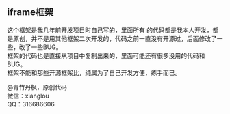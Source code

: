 ## iframe框架 ##

这个框架是我几年前开发项目时自己写的，里面所有 的代码都是我本人开发，都是原创，并不是用其他框架二次开发的，代码之前一直没有开源过，后面修改了一些，改了一些BUG。  
框架的代码也是直接从项目中复制出来的，里面可能还有很多没用的代码和BUG。  
框架不能和那些开源框架比，纯属为了自己开发方便，练手而已。  


@青竹丹枫，原创代码  
微信：xianglou  
QQ：316686606


